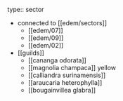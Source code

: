 type:: sector

- connected to [[edem/sectors]]
	- [[edem/07]]
	- [[edem/09]]
	- [[edem/02]]
- [[guilds]]
	- [[cananga odorata]]
	- [[magnolia champaca]] yellow
	- [[calliandra surinamensis]]
	- [[araucaria heterophylla]]
	- [[bougainvillea glabra]]